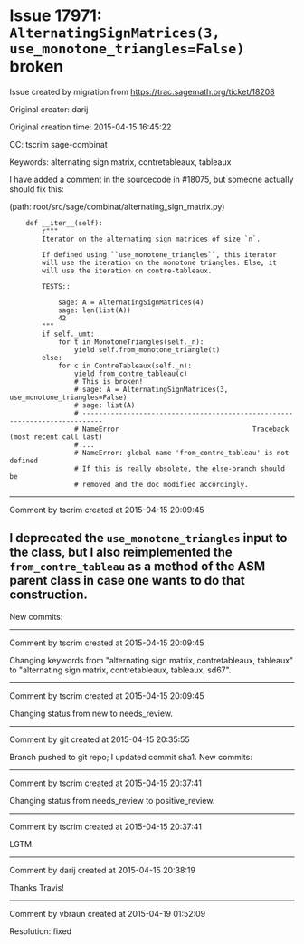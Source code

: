 # Issue 17971: `AlternatingSignMatrices(3, use_monotone_triangles=False)` broken

Issue created by migration from https://trac.sagemath.org/ticket/18208

Original creator: darij

Original creation time: 2015-04-15 16:45:22

CC:  tscrim sage-combinat

Keywords: alternating sign matrix, contretableaux, tableaux

I have added a comment in the sourcecode in #18075, but someone actually should fix this:

(path: root/src/sage/combinat/alternating_sign_matrix.py)

```
    def __iter__(self):
        r"""
        Iterator on the alternating sign matrices of size `n`.

        If defined using ``use_monotone_triangles``, this iterator
        will use the iteration on the monotone triangles. Else, it
        will use the iteration on contre-tableaux.

        TESTS::

            sage: A = AlternatingSignMatrices(4)
            sage: len(list(A))
            42
        """
        if self._umt:
            for t in MonotoneTriangles(self._n):
                yield self.from_monotone_triangle(t)
        else:
            for c in ContreTableaux(self._n):
                yield from_contre_tableau(c)
                # This is broken!
                # sage: A = AlternatingSignMatrices(3, use_monotone_triangles=False)
                # sage: list(A)
                # ---------------------------------------------------------------------------
                # NameError                                 Traceback (most recent call last)
                # ...
                # NameError: global name 'from_contre_tableau' is not defined
                # If this is really obsolete, the else-branch should be
                # removed and the doc modified accordingly.
```



---

Comment by tscrim created at 2015-04-15 20:09:45

I deprecated the `use_monotone_triangles` input to the class, but I also reimplemented the `from_contre_tableau` as a method of the ASM parent class in case one wants to do that construction.
----
New commits:


---

Comment by tscrim created at 2015-04-15 20:09:45

Changing keywords from "alternating sign matrix, contretableaux, tableaux" to "alternating sign matrix, contretableaux, tableaux, sd67".


---

Comment by tscrim created at 2015-04-15 20:09:45

Changing status from new to needs_review.


---

Comment by git created at 2015-04-15 20:35:55

Branch pushed to git repo; I updated commit sha1. New commits:


---

Comment by tscrim created at 2015-04-15 20:37:41

Changing status from needs_review to positive_review.


---

Comment by tscrim created at 2015-04-15 20:37:41

LGTM.


---

Comment by darij created at 2015-04-15 20:38:19

Thanks Travis!


---

Comment by vbraun created at 2015-04-19 01:52:09

Resolution: fixed
